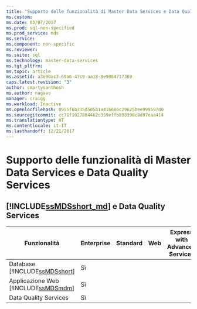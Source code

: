 ```yaml
---
title: "Supporto delle funzionalità di Master Data Services e Data Quality Services | Microsoft Docs"
ms.custom: 
ms.date: 03/07/2017
ms.prod: sql-non-specified
ms.prod_service: mds
ms.service: 
ms.component: non-specific
ms.reviewer: 
ms.suite: sql
ms.technology: master-data-services
ms.tgt_pltfrm: 
ms.topic: article
ms.assetid: a3e90ac3-69a6-47c9-aa18-8e9084717369
caps.latest.revision: "3"
author: smartysanthosh
ms.author: nagavo
manager: craigg
ms.workload: Inactive
ms.openlocfilehash: 0955f6b335d5d5b1a41b686c29625bee999597d0
ms.sourcegitcommit: cc71f1027884462c359effb898390c8d97eaa414
ms.translationtype: HT
ms.contentlocale: it-IT
ms.lasthandoff: 12/21/2017
---
```

# <a name="master-data-services-and-data-quality-services-features-support"></a>Supporto delle funzionalità di Master Data Services e Data Quality Services

## <a name="includessmdsshortmdincludesssmdsshort-mdmd-and-data-quality-services"></a>[!INCLUDE[ssMDSshort_md](../includes/ssmdsshort-md.md)] e Data Quality Services
|Funzionalità|Enterprise|Standard|Web|Express with Advanced Services|Express with Tools|Express|Developer|  
|-------------|----------------|--------------|---------|------------------------------------|------------------------|-------------|---------------|  
|Database [!INCLUDE[ssMDSshort](../includes/ssmdsshort-md.md)]|Sì||||||Sì|  
|Applicazione Web [!INCLUDE[ssMDSmdm](../includes/ssmdsmdm-md.md)]|Sì||||||Sì|  
|Data Quality Services|Sì||||||Sì|  



